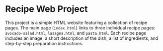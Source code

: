 # Recipe Web Project

This project is a simple HTML website featuring a collection of recipe pages. The main page (`index.html`) links to three individual recipe pages: `avocado-salad.html`, `lasagna.html`, and `pasta.html`. Each recipe page includes an image, a short description of the dish, a list of ingredients, and step-by-step preparation instructions.
